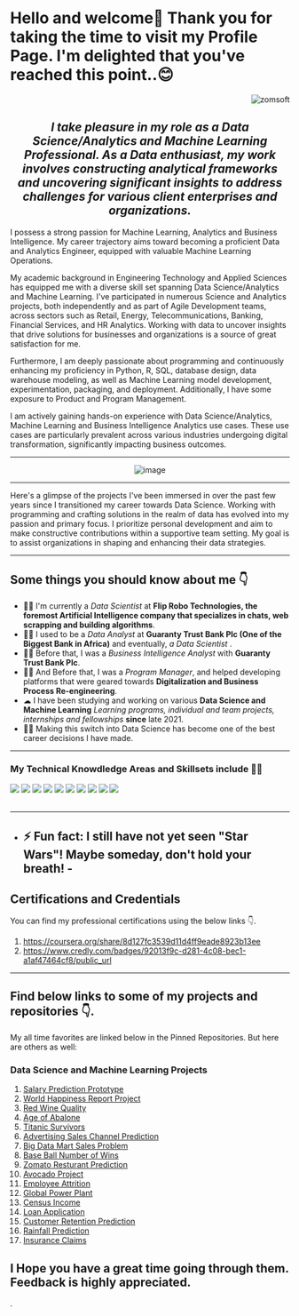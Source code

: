 # Hello and welcome👋 Thank you for taking the time to visit my Profile Page. I'm delighted that you've reached this point..😊

<div align="right">
    <img src="https://komarev.com/ghpvc/?username=zomsoft" alt="zomsoft">
</div>

<h2 align="center"><em>I take pleasure in my role as a Data Science/Analytics and Machine Learning Professional. As a Data enthusiast, my work involves constructing analytical frameworks and uncovering significant insights to address challenges for various client enterprises and organizations.</em></h2>

<p>I possess a strong passion for Machine Learning, Analytics and Business Intelligence. My career trajectory aims toward becoming a proficient Data and Analytics Engineer, equipped with valuable Machine Learning Operations.
</p>

<p>
My academic background in Engineering Technology and Applied Sciences has equipped me with a diverse skill set spanning Data Science/Analytics and Machine Learning. I've participated in numerous Science and Analytics projects, both independently and as part of Agile Development teams, across sectors such as Retail, Energy, Telecommunications, Banking, Financial Services, and HR Analytics. Working with data to uncover insights that drive solutions for businesses and organizations is a source of great satisfaction for me.
</p>

<p>Furthermore, I am deeply passionate about programming and continuously enhancing my proficiency in Python, R, SQL, database design, data warehouse modeling, as well as Machine Learning model development, experimentation, packaging, and deployment. Additionally, I have some exposure to Product and Program Management.</p>

<p>I am actively gaining hands-on experience with Data Science/Analytics, Machine Learning and Business Intelligence Analytics use cases. These use cases are particularly prevalent across various industries undergoing digital transformation, significantly impacting business outcomes.</p>

<hr>
<div align="center">
    
![image](https://github.com/zomsoft/promiseazom/assets/102996864/b3e87cc4-a875-4db3-b1a3-863ec8436cb0)
</div>
</hr>

<hr>
<p>Here's a glimpse of the projects I've been immersed in over the past few years since I transitioned my career towards Data Science. Working with programming and crafting solutions in the realm of data has evolved into my passion and primary focus. I prioritize personal development and aim to make constructive contributions within a supportive team setting. My goal is to assist organizations in shaping and enhancing their data strategies.</p>
</hr>

<hr>
<h2> Some things you should know about me 👇</h2>
<ul>
<li>👨‍💻 I'm currently a <em> Data Scientist </em> at <strong>Flip Robo Technologies, the foremost Artificial Intelligence company that specializes in chats, web scrapping and building algorithms</strong>.</li>
<li>👨‍💻 I used to be a <em> Data Analyst </em> at <strong>Guaranty Trust Bank Plc (One of the Biggest Bank in Africa)</strong> and eventually, <em> a Data Scientist </em>.</li>
<li>👨‍🔬 Before that, I was a <em>Business Intelligence Analyst</em> with <strong>Guaranty Trust Bank Plc</strong>.</li>
<li>👨‍🔬 And Before that, I was a <em> Program Manager</em>, and helped developing platforms that were geared towards <strong>Digitalization and Business Process Re-engineering</strong>.</li>
<li>☁  I have been studying and working on various <strong>Data Science and Machine Learning</strong> <em>Learning programs, individual and team projects, internships and fellowships</em>  <strong>since</strong> late 2021.</li>
<li>👨‍🎓 Making this switch into Data Science has become one of the best career decisions I have made.</li>
</ul>
<hr>

<h3>My Technical Knowdledge Areas and Skillsets include 👨‍💻</h3>
<div>
    <img src="https://img.shields.io/badge/python-%2314354C.svg?style=for-the-badge&logo=python&logoColor=white">
    <img src="https://img.shields.io/badge/sql-%23316192.svg?style=for-the-badge&logo=database&logoColor=white">
    <img src="https://img.shields.io/badge/sql-%23316192.svg?style=for-the-badge&logo=sql&logoColor=white">
    <img src="https://img.shields.io/badge/scikit--learn-%23F7931E.svg?style=for-the-badge&logo=scikit-learn&logoColor=white">
    <img src="https://img.shields.io/badge/pandas-%23150458.svg?style=for-the-badge&logo=pandas&logoColor=white">
    <img src="https://img.shields.io/badge/numpy-%23013243.svg?style=for-the-badge&logo=numpy&logoColor=white">
    <img src="https://img.shields.io/badge/-TABLEAU%20-blue">
    <img src="https://img.shields.io/badge/-T--SQL-blue">
    <img src="https://img.shields.io/badge/-MACHINE%20LEARING-brightgreen">
    <img src="https://img.shields.io/badge/-DATABASE%20DESIGN%20AND%20ADMINISTRATION-red">

</div>
<br>
<hr>

- ## ⚡ Fun fact: I still have not yet seen "Star Wars"! Maybe someday, don't hold your breath! -

## Certifications and Credentials
You can find my professional certifications using the below links 👇.
1. https://coursera.org/share/8d127fc3539d11d4ff9eade8923b13ee
2. https://www.credly.com/badges/92013f9c-d281-4c08-bec1-a1af47464cf8/public_url

---

## Find below links to some of my projects and repositories 👇.

My all time favorites are linked below in the Pinned Repositories. But here are others as well:

### Data Science and Machine Learning Projects

1. [Salary Prediction Prototype](https://github.com/zomsoft/Batch-1844/blob/main/Projects/PROJECT%201(Salary)_Salary%20Prediction_29082022%20to%2003092022.ipynb)
2. [World Happiness Report Project](https://github.com/zomsoft/Batch-1844/blob/main/Projects/PROJECT%202(World%20Happiness%20Report)_Happiness%20Prediction_29082022%20to%2003092022.ipynb)
3. [Red Wine Quality](https://github.com/zomsoft/Batch-1844/blob/main/Projects/PROJECT%203(Red%20Wine%20Quality)_Wine%20Prediction_03092022%20to%2010092022_Final.ipynb)
4. [Age of Abalone](https://github.com/zomsoft/Batch-1844/blob/main/Projects/PROJECT%204(Age_of_Abalone)_Age_Abalone_Predicition_03092022%20to%2010092022_Final.ipynb)
5. [Titanic Survivors](https://github.com/zomsoft/Batch-1844/blob/main/Projects/PROJECT%205(Titanic)_Titanic%20Prediction_12092022%20to%2020092022.ipynb)
6. [Advertising Sales Channel Prediction](https://github.com/zomsoft/Batch-1844/blob/main/Projects/PROJECT%206_Advertising%20Sales%20Channel%20Prediction_12092022%20to%2020092022.ipynb)
7. [Big Data Mart Sales Problem](https://github.com/zomsoft/Batch-1844/blob/main/Projects/PROJECT%207_Big%20Data%20Mart%20Sales%20Problem_12092022%20to%2020092022_Final.ipynb)
8. [Base Ball Number of Wins](https://github.com/zomsoft/Batch-1844/blob/main/Projects/EVALUATION%20PROJECT%201(BASE%20BALL)_BASE%20BALL_26092022%20to%2005102022.ipynb)
9. [Zomato Resturant Prediction](https://github.com/zomsoft/Batch-1844/blob/main/Projects/EVALUATION%20PROJECT%2010(ZOMATO_RESTURANT_PREDICTION)_ZOMATO_RESTURANT_16102022%20to%2029102022.ipynb)
10. [Avocado Project](https://github.com/zomsoft/Batch-1844/blob/main/Projects/EVALUATION%20PROJECT%202(AVOCADO_PROJECT)_AVOCADO_26092022%20to%2005102022.ipynb)
11. [Employee Attrition](https://github.com/zomsoft/Batch-1844/blob/main/Projects/EVALUATION%20PROJECT%203(EMPLOYEE%20ATTRITION)_HR%20ATTRITION_26092022%20to%2005102022.ipynb)
12. [Global Power Plant](https://github.com/zomsoft/Batch-1844/blob/main/Projects/EVALUATION%20PROJECT%204(GLOBAL%20POWER%20PLANT_PROJECT)_GLOBAL%20POWER%20PLANT_06102022%20to%2015102022.ipynb)
13. [Census Income](https://github.com/zomsoft/Batch-1844/blob/main/Projects/EVALUATION%20PROJECT%205(CENSUS%20INCOME)_CENSUS%20INCOME_06102022%20to%2015102022.ipynb)
14. [Loan Application](https://github.com/zomsoft/Batch-1844/blob/main/Projects/EVALUATION%20PROJECT%206(LOAN%20APPLICATION)_LOAN_APPLICATION_06102022%20to%2015102022_Final.ipynb)
15. [Customer Retention Prediction](https://github.com/zomsoft/Batch-1844/blob/main/Projects/EVALUATION%20PROJECT%207(CUSTOMER_CHURN)_CUSTOMER%20CHURN_16102022%20to%2029102022_Final.ipynb)
16. [Rainfall Prediction](https://github.com/zomsoft/Batch-1844/blob/main/Projects/EVALUATION%20PROJECT%208(RAINFALL_PREDICTION%20-%20Weather%20Forecasting)_RAINFALL_PREDICTION_16102022%20to%2029102022_Final.ipynb)
17. [Insurance Claims](https://github.com/zomsoft/Batch-1844/blob/main/Projects/EVALUATION%20PROJECT%209(INSURANCE%20CLAIMS)_INSURANCE_CLAIMS_16102022%20to%2029102022.ipynb)


## I Hope you have a great time going through them. Feedback is highly appreciated.





.
